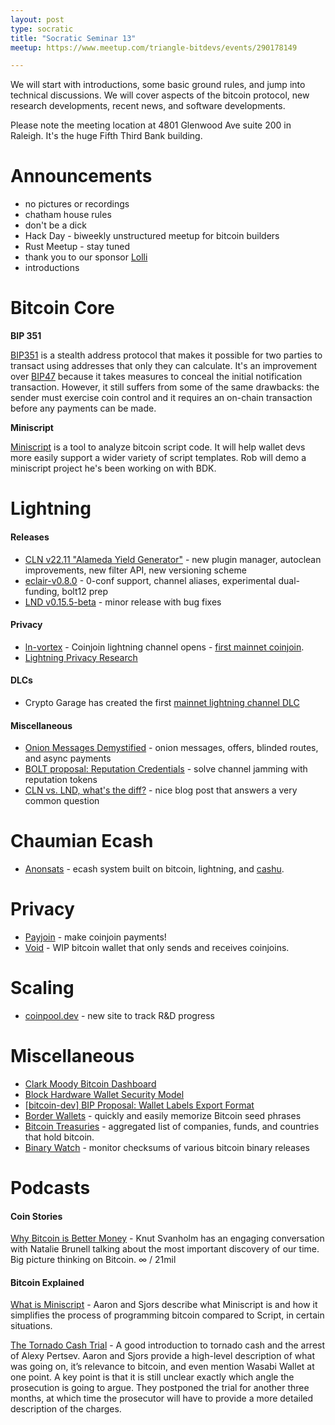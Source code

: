 ```yaml
---
layout: post
type: socratic
title: "Socratic Seminar 13"
meetup: https://www.meetup.com/triangle-bitdevs/events/290178149

---
```


We will start with introductions, some basic ground rules, and jump into technical discussions. 
We will cover aspects of the bitcoin protocol, new research developments, recent news, and
software developments.

Please note the meeting location at 4801 Glenwood Ave suite 200 in Raleigh. It's the huge Fifth Third Bank building.

# Announcements

- no pictures or recordings
- chatham house rules
- don't be a dick
- Hack Day - biweekly unstructured meetup for bitcoin builders
- Rust Meetup - stay tuned
- thank you to our sponsor [Lolli](https://preview.page.link/link.lolli.com/3T8iPrE5gPKVDc5i7)
- introductions


# Bitcoin Core

**BIP 351**

[BIP351](https://privatepayments.org) is a stealth address protocol that makes it possible for two parties to transact using addresses that only they can calculate. It's an improvement over [BIP47](https://github.com/bitcoin/bips/blob/master/bip-0047.mediawiki) because it takes measures to conceal the initial notification transaction. However, it still suffers from some of the same drawbacks: the sender must exercise coin control and it requires an on-chain transaction before any payments can be made.

**Miniscript**

[Miniscript](https://bitcoinops.org/en/topics/miniscript/) is a tool to analyze bitcoin script code. It will help wallet devs more easily support a wider variety of script templates. Rob will demo a miniscript project he's been working on with BDK.


# Lightning

#### Releases

- [CLN v22.11 "Alameda Yield Generator"](https://blog.blockstream.com/core-lightning-v22-11-alameda-yield-generator/) - new plugin manager, autoclean improvements, new filter API, new versioning scheme
- [eclair-v0.8.0](https://github.com/ACINQ/eclair/blob/master/docs/release-notes/eclair-v0.8.0.md) - 0-conf support, channel aliases, experimental dual-funding, bolt12 prep
- [LND v0.15.5-beta](https://github.com/lightningnetwork/lnd/releases/tag/v0.15.5-beta) - minor release with bug fixes

#### Privacy

- [ln-vortex](https://github.com/ln-vortex/ln-vortex) - Coinjoin lightning channel opens - [first mainnet coinjoin](https://mempool.space/tx/5027541d328c2bab61e12c0db6df87f8a9f16dc10084042e4f4c962bdcbeb6fa).
- [Lightning Privacy Research](https://lightningprivacy.com/en/introduction)

#### DLCs

- Crypto Garage has created the first [mainnet lightning channel DLC](https://medium.com/crypto-garage/dlc-on-lightning-cb5d191f6e64)

#### Miscellaneous

- [Onion Messages Demystified](https://lightningdevkit.org/blog/onion-messages-demystified/) - onion messages, offers, blinded routes, and async payments
- [BOLT proposal: Reputation Credentials](https://github.com/lightning/bolts/blob/80214c83190836c4f7699af9e8920769607f1a00/www-reputation-credentials-protocol.md) - solve channel jamming with reputation tokens
- [CLN vs. LND, what's the diff?](https://voltage.cloud/blog/news/what-are-the-differences-between-lnd-and-cln/) - nice blog post that answers a very common question

# Chaumian Ecash

- [Anonsats](https://hackmd.io/@anonsats/SJDzzRR4i) - ecash system built on bitcoin, lightning, and [cashu](https://github.com/cashubtc/cashu).


# Privacy

- [Payjoin](https://en.bitcoin.it/wiki/PayJoin) - make coinjoin payments!
- [Void](https://github.com/brilliancebitcoin/void) - WIP bitcoin wallet that only sends and receives coinjoins.


# Scaling

- [coinpool.dev](https://coinpool.dev/) - new site to track R&D progress


# Miscellaneous

- [Clark Moody Bitcoin Dashboard](https://bitcoin.clarkmoody.com/dashboard/)
- [Block Hardware Wallet Security Model](https://wallet.build/losing-your-keys-without-losing-your-coins/)
- [\[bitcoin-dev\] BIP Proposal: Wallet Labels Export Format](https://lists.linuxfoundation.org/pipermail/bitcoin-dev/2022-August/020887.html)
- [Border Wallets](https://www.borderwallets.com/) - quickly and easily memorize Bitcoin seed phrases
- [Bitcoin Treasuries](https://bitcointreasuries.net) - aggregated list of companies, funds, and countries that hold bitcoin.
- [Binary Watch](https://binarywatch.org/) - monitor checksums of various bitcoin binary releases

# Podcasts


#### Coin Stories
[Why Bitcoin is Better Money](https://podcasts.apple.com/us/podcast/coin-stories-with-natalie-brunell/id1569130932?i=1000587965031) - Knut Svanholm has an engaging conversation with Natalie Brunell talking about the most important discovery of our time. Big picture thinking on Bitcoin. ∞ / 21mil

#### Bitcoin Explained
[What is Miniscript](https://podcasts.apple.com/us/podcast/bitcoin-explained-the-technical-side-of-bitcoin/id1532957243?i=1000492463881) - Aaron and Sjors describe what Miniscript is and how it simplifies the process of programming bitcoin compared to Script, in certain situations.

[The Tornado Cash Trial](https://podcasts.apple.com/us/podcast/bitcoin-explained-the-technical-side-of-bitcoin/id1532957243?i=1000588498965) - A good introduction to tornado cash and the arrest of Alexy Pertsev. Aaron and Sjors provide a high-level description of what was going on, it’s relevance to bitcoin, and even mention Wasabi Wallet at one point. A key point is that it is still unclear exactly which angle the prosecution is going to argue. They postponed the trial for another three months, at which time the prosecutor will have to provide a more detailed description of the charges.
